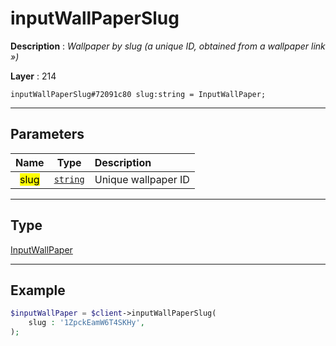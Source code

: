 # inputWallPaperSlug

**Description** : *Wallpaper by slug \(a unique ID, obtained from a wallpaper link &raquo;\)*

**Layer** : 214

```tl
inputWallPaperSlug#72091c80 slug:string = InputWallPaper;
```

---

## Parameters

| Name | Type | Description |
| :---: | :---: | :--- |
| <mark>slug</mark> | [`string`](type/string) | Unique wallpaper ID |

---

## Type

[InputWallPaper](type/InputWallPaper)

---

## Example

```php
$inputWallPaper = $client->inputWallPaperSlug(
	slug : '1ZpckEamW6T4SKHy',
);
```